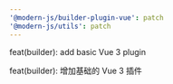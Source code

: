 ```yaml
---
'@modern-js/builder-plugin-vue': patch
'@modern-js/utils': patch
---
```


feat(builder): add basic Vue 3 plugin

feat(builder): 增加基础的 Vue 3 插件
